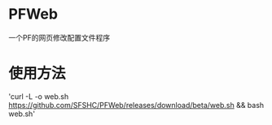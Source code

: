 # PFWeb
一个PF的网页修改配置文件程序

# 使用方法
'curl -L -o web.sh https://github.com/SFSHC/PFWeb/releases/download/beta/web.sh && bash web.sh'
